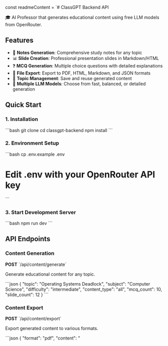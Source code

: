 const readmeContent = `# ClassGPT Backend API

🎓 AI Professor that generates educational content using free LLM models from OpenRouter.

## Features

- 📄 **Notes Generation**: Comprehensive study notes for any topic
- 📊 **Slide Creation**: Professional presentation slides in Markdown/HTML
- ❓ **MCQ Generation**: Multiple choice questions with detailed explanations
- 📁 **File Export**: Export to PDF, HTML, Markdown, and JSON formats
- 💾 **Topic Management**: Save and reuse generated content
- 🚀 **Multiple LLM Models**: Choose from fast, balanced, or detailed generation

## Quick Start

### 1. Installation

\`\`\`bash
git clone <repository-url>
cd classgpt-backend
npm install
\`\`\`

### 2. Environment Setup

\`\`\`bash
cp .env.example .env
# Edit .env with your OpenRouter API key
\`\`\`

### 3. Start Development Server

\`\`\`bash
npm run dev
\`\`\`

## API Endpoints

### Content Generation

**POST** \`/api/content/generate\`

Generate educational content for any topic.

\`\`\`json
{
  "topic": "Operating Systems Deadlock",
  "subject": "Computer Science",
  "difficulty": "intermediate",
  "content_type": "all",
  "mcq_count": 10,
  "slide_count": 12
}
\`\`\`

### Content Export

**POST** \`/api/content/export\`

Export generated content to various formats.

\`\`\`json
{
  "format": "pdf",
  "content": "
